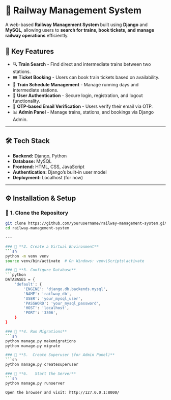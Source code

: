 # 🚆 Railway Management System

A web-based **Railway Management System** built using **Django** and **MySQL**, allowing users to **search for trains, book tickets, and manage railway operations** efficiently.

## 📌 **Key Features**
- 🔍 **Train Search** - Find direct and intermediate trains between two stations.
- 🎟️ **Ticket Booking** - Users can book train tickets based on availability.
- 📅 **Train Schedule Management** - Manage running days and intermediate stations.
- 🔐 **User Authentication** - Secure login, registration, and logout functionality.
- 📧 **OTP-based Email Verification** - Users verify their email via OTP.
- 📊 **Admin Panel** - Manage trains, stations, and bookings via Django Admin.

---

## 🛠️ **Tech Stack**
- **Backend:** Django, Python
- **Database:** MySQL
- **Frontend:** HTML, CSS, JavaScript
- **Authentication:** Django’s built-in user model
- **Deployment:** Localhost (for now)

---

## ⚙️ **Installation & Setup**
### 🔹 **1. Clone the Repository**
```sh
git clone https://github.com/yourusername/railway-management-system.git
cd railway-management-system

---

### 🔹 **2. Create a Virtual Environment**
```sh
python -m venv venv
source venv/bin/activate  # On Windows: venv\Scripts\activate

### 🔹 **3. Configure Database**
```python
DATABASES = {
    'default': {
        'ENGINE': 'django.db.backends.mysql',
        'NAME': 'railway_db',
        'USER': 'your_mysql_user',
        'PASSWORD': 'your_mysql_password',
        'HOST': 'localhost',
        'PORT': '3306',
    }
}

### 🔹 **4. Run Migrations**
```sh
python manage.py makemigrations
python manage.py migrate

### 🔹 **5.  Create Superuser (for Admin Panel)**
```sh
python manage.py createsuperuser

### 🔹 **6.   Start the Server**
```sh
python manage.py runserver

Open the browser and visit: http://127.0.0.1:8000/



